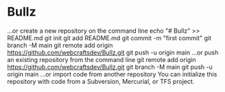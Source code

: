 # Bullz


…or create a new repository on the command line
echo "# Bullz" >> README.md
git init
git add README.md
git commit -m "first commit"
git branch -M main
git remote add origin https://github.com/webcraftsdev/Bullz.git
git push -u origin main
…or push an existing repository from the command line
git remote add origin https://github.com/webcraftsdev/Bullz.git
git branch -M main
git push -u origin main
…or import code from another repository
You can initialize this repository with code from a Subversion, Mercurial, or TFS project.


